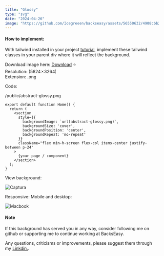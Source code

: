```yaml
---
title: "Glossy"
type: "svg"
date: "2024-04-26"
image: "https://github.com/Icegreeen/backseasy/assets/56550632/4908cbb2-6f2a-4723-b2b7-b638e1aa1108"
---
```

#### How to implement:

With tailwind installed in your project [tutorial](https://backseasy.com/blog/install-tailwind-nextjs), implement these tailwind classes in your parent div where it will reflect the background.

Download image here: [Download](https://drive.google.com/file/d/1W9Lee9ON7XT4M90xDYwo7pXl249hhfBo/view?usp=sharing) ⭐ <br>
Resolution: (5824 × 3264) <br>
Extension: .png

Code:

/public/abstract-glossy.png

```
export default function Home() {
  return (
    <section
      style={{
        backgroundImage: `url(abstract-glossy.png)`,
        backgroundSize: 'cover', 
        backgroundPosition: 'center',
        backgroundRepeat: 'no-repeat' 
      }}
      className="flex min-h-screen flex-col items-center justify-between p-24"
    >
      {your page / component}
    </section>
  );
}

```

View background:

![Captura](https://github.com/Icegreeen/backseasy/assets/56550632/5f77ee60-ae1f-43fe-8fdf-bdbbdff64a23)

Responsive: Mobile and desktop:

![Macbook](https://github.com/Icegreeen/backseasy/assets/56550632/a616fae4-665f-454e-9f1e-fd0384fb5e6f)

#### Note

If this background has served you in any way, consider following me on github or supporting me to continue working at BacksEasy.

Any questions, criticisms or improvements, please suggest them through my [Linkdin.](https://www.linkedin.com/in/flavioaquila/).
